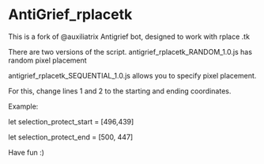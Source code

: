 # AntiGrief_rplacetk
This is a fork of @auxiliatrix Antigrief bot, designed to work with rplace .tk

There are two versions of the script.
antigrief_rplacetk_RANDOM_1.0.js has random pixel placement


antigrief_rplacetk_SEQUENTIAL_1.0.js allows you to specify pixel placement.

For this, change lines 1 and 2 to the starting and ending coordinates.

Example:

let selection_protect_start = [496,439]

let selection_protect_end = [500, 447]

Have fun :)
